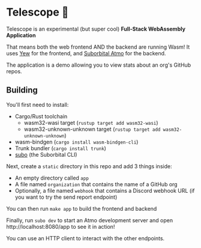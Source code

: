 # Telescope 🔭

Telescope is an experimental (but super cool) **Full-Stack WebAssembly Application**

That means both the web frontend AND the backend are running Wasm! It uses [Yew](https://github.com/yewstack/yew) for the frontend, and [Suborbital Atmo](https://github.com/suborbital/atmo) for the backend.

The application is a demo allowing you to view stats about an org's GitHub repos.

## Building
You'll first need to install:
- Cargo/Rust toolchain
	- wasm32-wasi target (`rustup target add wasm32-wasi`)
	- wasm32-unknown-unknown target (`rustup target add wasm32-unknown-unknown`)
- wasm-bindgen (`cargo install wasm-bindgen-cli`)
- Trunk bundler (`cargo install trunk`)
- [subo](https://github.com/suborbital/subo) (the Suborbital CLI)

Next, create a `static` directory in this repo and add 3 things inside:
- An empty directory called `app`
- A file named `organization` that contains the name of a GitHub org
- Optionally, a file named `webhook` that contains a Discord webhook URL (if you want to try the send report endpoint)

You can then run `make app` to build the frontend and backend

Finally, run `subo dev` to start an Atmo development server and open http://localhost:8080/app to see it in action!

You can use an HTTP client to interact with the other endpoints.